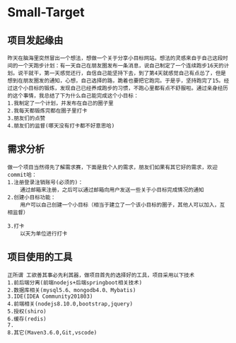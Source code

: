 # Small-Target
## 项目发起缘由

    昨天在脑海里突然冒出一个想法，想做一个关于分享小目标网站。想法的灵感来自于自己这段时间的一个天跑步计划：有一天自己在朋友圈发布一条消息，说自己制定了一个连续跑步16天的计划。说干就干，第一天感觉还行，自信自己能坚持下去，到了第4天就感觉自己有点怂了，但是想到在朋友圈发的通知，心想，自己选择的路，跪着也要把它跑完。于是乎，坚持跑完了15。经过这个小目标的锻炼，发现自己已经养成跑步的习惯，不跑心里都有点不舒服啦。通过亲身经历的这个事情，我总结了下为什么自己能完成这个小目标：
    1.我制定了一个计划，并发布在自己的圈子里
    2.我每天都锻炼完都在圈子里打卡
    3.朋友们的点赞
    4.朋友们的监督(哪天没有打卡都不好意思哈)

## 需求分析

    做一个项目当然得先了解需求赛，下面是我个人的需求，朋友们如果有其它好的需求，欢迎commit哈：
    1.注册登录注销账号(必须的)：
        通过邮箱来注册，之后可以通过邮箱向用户发送一些关于小目标完成情况的通知
    2.创建小目标功能：
        用户可以自己创建一个小目标（相当于建立了一个该小目标的圈子，其他人可以加入，互相监督）

    3.打卡
        以天为单位进行打卡


## 项目使用的工具

    正所谓 工欲善其事必先利其器，做项目首先的选择好的工具，项目采用以下技术
    1.前后端分离(前端nodejs+后端springboot相关技术)
    2.数据库相关(mysql5.6、mongodb4.0、Mybatis)
    3.IDE(IDEA Community201803)
    4.前端相关(nodejs8.10.0,bootstrap,jquery)
    5.授权(shiro)
    6.缓存(redis)
    7.
    8.其它(Maven3.6.0,Git,vscode)
    